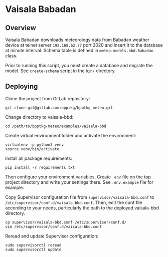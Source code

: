 # Vaisala Babadan

## Overview

Vaisala Babadan downloads meteorology data from Babadan weather device at telnet
server `192.168.62.77` port 2020 and insert it to the database at minute
interval. Schema table is defined in `meteo.models.bbd.Babadan` class.

Prior to running this script, you must create a database and migrate the model.
See `create-schema` script in the `bin/` directory.

## Deploying

Clone the project from GitLab repository:

    git clone git@gitlab.com:bpptkg/bpptkg-meteo.git

Change directory to vaisala-bbd:

    cd /path/to/bpptkg-meteo/examples/vaisala-bbd

Create virtual environment folder and activate the environment:

    virtualenv -p python3 venv
    source venv/bin/activate

Install all package requirements:

    pip install -r requirements.txt

Then configure your environment variables. Create `.env` file on the top project
directory and write your settings there. See `.env.example` file for example.

Copy Supervisor configuration file from `supervisor/vaisala-bbd.conf` to
`/etc/supervisor/conf.d/vaisala-bbd.conf`. Then, edit the conf file according to
your needs, particularly the path to the deployed vaisala-bbd directory.

    cp supervisor/vaisala-bbd.conf /etc/supervisor/conf.d/
    vim /etc/supervisor/conf.d/vaisala-bbd.conf

Reread and update Supervisor configuration:

    sudo supervisorctl reread
    sudo supervisorctl update
